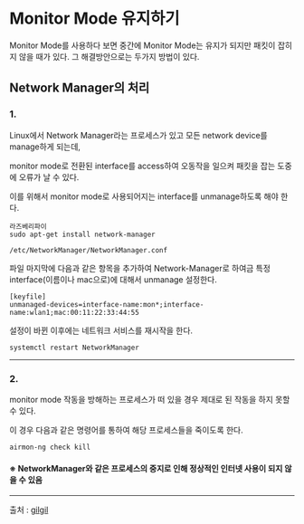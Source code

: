 # Monitor Mode 유지하기
Monitor Mode를 사용하다 보면 중간에 Monitor Mode는 유지가 되지만 패킷이 잡히지 않을 때가 있다. 그 해결방안으로는 두가지 방법이 있다.

## Network Manager의 처리


### 1.

Linux에서 Network Manager라는 프로세스가 있고 모든 network device를 manage하게 되는데,   

monitor mode로 전환된 interface를 access하여 오동작을 일으켜 패킷을 잡는 도중에 오류가 날 수 있다.     

이를 위해서 monitor mode로 사용되어지는 interface를 unmanage하도록 해야 한다. 
  
 
```
라즈베리파이
sudo apt-get install network-manager
```

```
/etc/NetworkManager/NetworkManager.conf
```  

파일 마지막에 다음과 같은 항목을 추가하여 Network-Manager로 하여금 특정 interface(이름이나 mac으로)에 대해서 unmanage 설정한다. 

```
[keyfile]
unmanaged-devices=interface-name:mon*;interface-name:wlan1;mac:00:11:22:33:44:55
```

설정이 바뀐 이후에는 네트워크 서비스를 재시작을 한다.

```
systemctl restart NetworkManager
```


----------------
### 2.
monitor mode 작동을 방해하는 프로세스가 떠 있을 경우 제대로 된 작동을 하지 못할 수 있다. 

이 경우 다음과 같은 명령어를 통하여 해당 프로세스들을 죽이도록 한다.

```
airmon-ng check kill
```

#### ※ NetworkManager와 같은 프로세스의 중지로 인해 정상적인 인터넷 사용이 되지 않을 수 있음

---------

출처 : [gilgil](https://gitlab.com/gilgil/sns/-/wikis/monitor-mode/monitor-mode)
